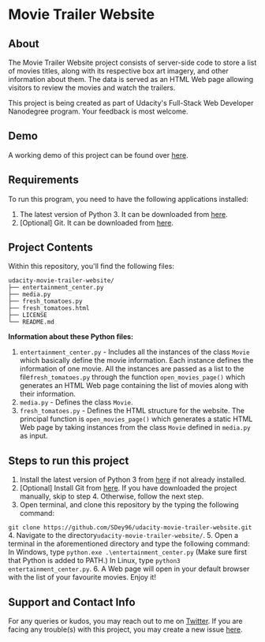 # Movie Trailer Website
## About
The Movie Trailer Website project consists of server-side code to store a list of movies titles, along with its respective box art imagery, and other information about them. The data is served as an HTML Web page allowing visitors to review the movies and watch the trailers.

This project is being created as part of Udacity's Full-Stack Web Developer Nanodegree program. Your feedback is most welcome. 

## Demo
A working demo of this project can be found over [here](https://sdey96.github.io/udacity-movie-trailer-website/fresh_tomatoes.html).

## Requirements
To run this program, you need to have the following applications installed:
1. The latest version of Python 3. It can be downloaded from [here](https://www.python.org/downloads/).
2. [Optional] Git. It can be downloaded from [here](https://git-scm.com/downloads).

## Project Contents
Within this repository, you'll find the following files:
```
udacity-movie-trailer-website/
├── entertainment_center.py
├── media.py
├── fresh_tomatoes.py
├── fresh_tomatoes.html
├── LICENSE
└── README.md
```
**Information about these Python files:**

 1. `entertainment_center.py` - Includes all the instances of the class `Movie` which basically define the movie information. Each instance defines the information of one movie. All the instances are passed as a list to the file`fresh_tomatoes.py` through the function `open_movies_page()` which generates an HTML Web page containing the list of movies along with their information.
2.  `media.py` - Defines the class `Movie`.
3. `fresh_tomatoes.py` - Defines the HTML structure for the website. The principal function is `open_movies_page()` which generates a static HTML Web page by taking instances from the class `Movie` defined in `media.py` as input.

## Steps to run this project

 1. Install the latest version of Python 3 from [here](https://www.python.org/downloads/) if not already installed.
 2. [Optional] Install Git from [here](https://git-scm.com/downloads). If you have downloaded the project manually, skip to step 4. Otherwise, follow the next step.
 3. Open terminal, and clone this repository by the typing the following command:
 
 ```git clone https://github.com/SDey96/udacity-movie-trailer-website.git``` 
 4. Navigate to the directory`udacity-movie-trailer-website/`.
 5. Open a terminal in the aforementioned directory and type the following command:
  In Windows, type `python.exe .\entertainment_center.py` (Make sure first that Python is added to PATH.)
  In Linux, type `python3 entertainment_center.py`.
  6. A Web page will open in your default browser with the list of your favourite movies. Enjoy it!

## Support and Contact Info
For any queries or kudos, you may reach out to me on [Twitter](https://twitter.com/SDey_96).
If you are facing any trouble(s) with this project, you may create a new issue [here](https://github.com/SDey96/udacity-movie-trailer-website/issues). 
